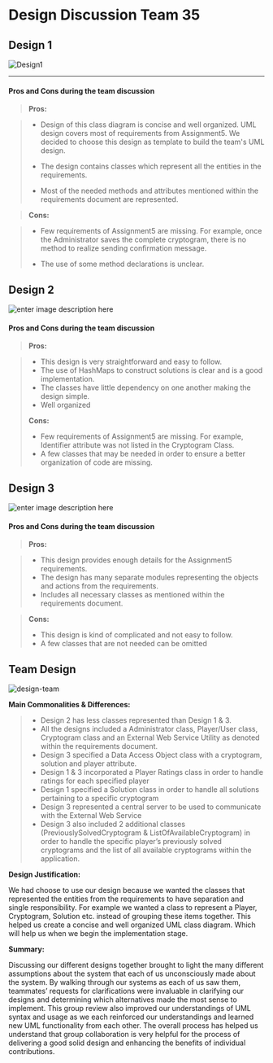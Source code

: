 Design Discussion Team 35
===================
Design 1
----------
![Design1](https://lh3.googleusercontent.com/-qj2jiAhhsFg/WUq0C9dRP6I/AAAAAAAAAOc/X8wOG3CmsCggX3Yp19H2mm_t0neFG-GNQCLcBGAs/s0/Design1.png "Design1.png")

----------

#### <i class="icon-file"></i> Pros and Cons during the team discussion

> **Pros:**

> - Design of this class diagram is concise and well organized. UML design covers most of requirements from Assignment5.  We decided to choose this design as template to build the team's UML design.
> 
> -  The design contains classes which represent all the entities in the requirements. 
> 
> - Most of the needed methods and attributes mentioned within the requirements document are represented.






> **Cons:**

> - Few requirements of Assignment5 are missing.  For example, once the Administrator saves the complete cryptogram, there is no method to realize sending confirmation message. 
>
> - The use of some method declarations is unclear.


Design 2
-------------
![enter image description here](https://lh3.googleusercontent.com/-ARftf7jZO1s/WUrErxY3ZVI/AAAAAAAAAOw/Ormamv0mrpg7OAGxSQkPmLJKV8RyvKP2QCLcBGAs/s0/Desgin2.png "Desgin2.png")
#### <i class="icon-file"></i> Pros and Cons during the team discussion
> **Pros:**

> - This design is very straightforward and easy to follow.  
> - The use of HashMaps to construct solutions is clear and is a good implementation.
> - The classes have little dependency on one another making the design simple. 
> - Well organized
> 
> **Cons:**
> 
> - Few requirements of Assignment5 are missing. For example, Identifier attribute was not listed in the Cryptogram Class. 
> - A few classes that may be needed in order to ensure a better organization of code are missing.



Design 3
-------------
![enter image description here](https://lh3.googleusercontent.com/-WOu9-FoIAO0/WUrE7mHRA8I/AAAAAAAAAO4/LQtwSKLzqmkVdPYAY1luKpRm97XUpkv3wCLcBGAs/s0/Design3.png "Design3.png")
#### <i class="icon-file"></i> Pros and Cons during the team discussion
> **Pros:**

> - This design provides enough details for the Assignment5 requirements. 
> - The design has many separate modules representing the objects and actions from the requirements.
> - Includes all necessary classes as mentioned within the requirements document.

> **Cons:**
> 
> - This design is kind of complicated and not easy to follow. 
> - A few classes that are not needed can be omitted


Team Design
------------------
![design-team](https://lh3.googleusercontent.com/-XsSkdSD7MF0/WUwLaD6xEyI/AAAAAAAAAPU/LGBDHgfuhjgyiPNKHxdCy3cb3Fjzz2btgCLcBGAs/s0/design-team.jpg "design-team.jpg")


**Main Commonalities & Differences:**

>- Design 2 has less classes represented than Design 1 & 3.
>- All the designs included a Administrator class, Player/User class, Cryptogram class and an External Web Service Utility as denoted within the requirements document.
>- Design 3 specified a Data Access Object class with a cryptogram, solution and player attribute.
>- Design 1 & 3 incorporated a Player Ratings class in order to handle ratings for each specified player
>- Design 1 specified a Solution class in order to handle all solutions pertaining to a specific cryptogram
>- Design 3 represented a central server to be used to communicate with the External Web Service
>- Design 3 also included 2 additional classes (PreviouslySolvedCryptogram & ListOfAvailableCryptogram) in order to handle the specific player’s previously solved cryptograms and the list of all available cryptograms within the application.

**Design Justification:**

We had choose to use our design because we wanted the classes that represented the entities from the requirements to have separation and single responsibility. For example we wanted a class to represent a Player, Cryptogram, Solution etc. instead of grouping these items together. This helped us create a concise and well organized UML class diagram. Which will help us when we begin the implementation stage.

**Summary:**

Discussing our different designs together brought to light the many different assumptions about the system that each of us unconsciously made about the system. By walking through our systems as each of us saw them, teammates’ requests for clarifications were invaluable in clarifying our designs and determining which alternatives made the most sense to implement.  This group review also improved our understandings of UML syntax and usage as we each reinforced our understandings and learned new UML functionality from each other. The overall process has helped us understand that group collaboration is very helpful for the process of delivering a good solid design and enhancing the benefits of individual contributions.
